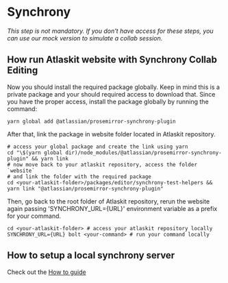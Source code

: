 # Synchrony

_This step is not mandatory. If you don't have access for these steps, you can use our mock version to simulate a collab session._

## How run Atlaskit website with Synchrony Collab Editing

Now you should install the required package globally. Keep in mind this is a private package and your should required access to download that. Since you have the proper access, install the package globally by running the command:

```
yarn global add @atlassian/prosemirror-synchrony-plugin
```

After that, link the package in website folder located in Atlaskit repository.

```
# access your global package and create the link using yarn
cd "\$(yarn global dir)/node_modules/@atlassian/prosemirror-synchrony-plugin" && yarn link
# now move back to your atlaskit repository, access the folder `website`
# and link the folder with the required package
cd <your-atlaskit-folder>/packages/editor/synchrony-test-helpers && yarn link "@atlassian/prosemirror-synchrony-plugin"
```

Then, go back to the root folder of Atlaskit repository, rerun the website again passing 'SYNCHRONY_URL={URL}' environment variable as a prefix for your command.

```
cd <your-atlaskit-folder> # access your atlaskit repository locally
SYNCHRONY_URL={URL} bolt <your-command> # run your command locally
```

## How to setup a local synchrony server

Check out the [How to guide](https://product-fabric.atlassian.net/wiki/spaces/E/pages/993887832/HOWTO+Getting+up+a+local+Synchrony+Server)
